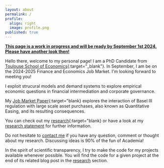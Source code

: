 ```yaml
---
layout: about
permalink: /
profile:
  align: right
  image: profile.png
published: true
---
```


**<u>This page is a work in progress and will be ready by September 1st 2024. Please have another look then!</u>**

Hello there, welcome to my personal page! I am a PhD Candidate from [Toulouse School of Economics](https://www.tse-fr.eu){:target="_blank"}. In September, I am be on the 2024-2025 Finance and Economics Job Market. I'm looking forward to meeting you! 

I exploit strucural models and demand systems to explore empirical economic questions in financial intermediation and corporate governance.  

My [Job Market Paper]({{site.baseurl}}/projects/5-researchstatement/){:target="blank} explores the interaction of Basel III regulation with large scale asset purchases, also known as Quantitative Easing, and its resulting consequences. 

You can check out my [research]({{site.baseurl}}/blog/){:target="blank} or have a look at my [research statement]({{site.baseurl}}/projects/5-ResearchStatement/) for further information. 

Do not hesitate to [contact me](mailto:basile.dubois@tse-fr.eu) if you have any question, comment or thought about my research. Discussing ideas is 90% of the fun of Academia!

In the spirit of scientific transparency, I try to make the code for my projects available whenever possible. You will find the code for a given project at the end of its related blog post in the [research]({{site.baseurl}}/blog/) section. 